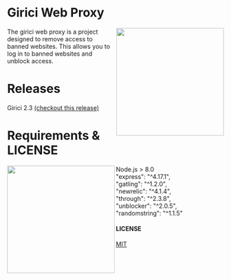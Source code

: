 <!--
  Title: Girici
  Description: Açık kaynak kodlu node.js web proxy projesi, girici projesinin tamamlanmış halidir, girici sayesinde internet engel erişimini kaldırın.
  Author: murathasev
  -->
<h1>Girici Web Proxy</h1>
<img align="right" width="250" height="250" src="https://i.ibb.co/pWtBXvF/Yeni-Proje.png">
<p align="left"> 
The girici web proxy is a project designed to remove access to banned websites.
This allows you to log in to banned websites and unblock access.

</p>
<h1>Releases</h1>
Girici 2.3 <a href="#">(checkout this release)</a><br>
<h1>Requirements & LICENSE</h1>
<img align="left" width="250" height="250" src="https://i.ibb.co/sjs4wTQ/parcel-575623-640.png">
Node.js > 8.0<br>
 "express": "^4.17.1",<br>
    "gatling": "^1.2.0",<br>
    "newrelic": "^4.1.4",<br>
    "through": "^2.3.8",<br>
    "unblocker": "^2.0.5",<br>
    "randomstring": "^1.1.5"<br>
    
 <h4>LICENSE</h4>
<a href="https://choosealicense.com/licenses/mit">MIT</a>
